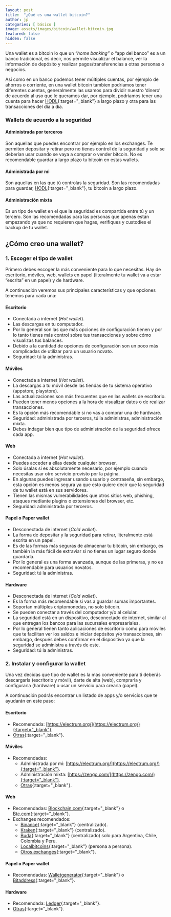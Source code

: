 ```yaml
---
layout: post
title:  "¿Qué es una wallet bitcoin?"
author: jp
categories: [ básico ]
image: assets/images/bitcoin/wallet-bitcoin.jpg
featured: false
hidden: false
---
```


Una wallet es a bitcoin lo que un *“home banking”* o “app del banco” es a un banco tradicional, es decir, nos permite visualizar el balance, ver la información de depósito y realizar pagos/transferencias a otras personas o negocios.

Así como en un banco podemos tener múltiples cuentas, por ejemplo de ahorros o corriente, en una wallet bitcoin tambien podriamos tener diferentes cuentas, generalmente las usamos para dividir nuestro ‘dinero’ de acuerdo al uso que le queramos dar, por ejemplo, podríamos tener una cuenta para hacer [HODL](https://en.wikipedia.org/wiki/Hodl){:target="_blank"} a largo plazo y otra para las transacciones del día a día.

### Wallets de acuerdo a la seguridad

#### Administrada por terceros
Son aquellas que puedes encontrar por ejemplo en los exchanges. Te permiten depositar y retirar pero no tienes control de la seguridad y solo se deberían usar cuando se vaya a comprar o vender bitcoin. No es recomendable guardar a largo plazo tu bitcoin en estas wallets.

#### Administrada por mi
Son aquellas en las que tú controlas la seguridad. Son las recomendadas para guardar, [HODL](https://en.wikipedia.org/wiki/Hodl){:target="_blank"}, tu bitcoin a largo plazo.

#### Administración mixta
Es un tipo de wallet en el que la seguridad es compartida entre tú y un tercero. Son las recomendadas para las personas que apenas están empezando ya que no requieren que hagas, verifiques y custodies el backup de tu wallet.

## ¿Cómo creo una wallet?

### 1.  Escoger el tipo de wallet

Primero debes escoger la más conveniente para lo que necesitas. Hay de escritorio, móviles, web, wallets en papel (literalmente tu wallet va a estar “escrita” en un papel) y de hardware.

A continuación veremos sus principales características y que opciones tenemos para cada una:

#### Escritorio
- Conectada a internet (*Hot wallet*).
- Las descargas en tu computador.
- Por lo general son las que más opciones de configuración tienen y por lo tanto tienes más control sobre tus transacciones y sobre cómo visualizas tus balances.
- Debido a la cantidad de opciones de configuración son un poco más complicadas de utilizar para un usuario novato.
- Seguridad: tú la administras.

#### Móviles

- Conectada a internet (*Hot wallet*).
- La descargas a tu móvil desde las tiendas de tu sistema operativo (appstore, playstore).
- Las actualizaciones son más frecuentes que en las wallets de escritorio.
- Pueden tener menos opciones a la hora de visualizar datos o de realizar transacciones.
- Es la opción más recomendable si no vas a comprar una de hardware.
- Seguridad: administrada por terceros, tú la administras, administración mixta.
- Debes indagar bien que tipo de administración de la seguridad ofrece cada app.

#### Web

- Conectada a internet (*Hot wallet*).
- Puedes acceder a ellas desde cualquier browser.
- Solo úsalas si es absolutamente necesario, por ejemplo cuando necesitas usar otro servicio provisto por la página.
- En algunas puedes ingresar usando usuario y contraseña, sin embargo, esta opción es menos segura ya que esto quiere decir que la seguridad de tu wallet está en sus servidores.
- Tienen las mismas vulnerabilidades que otros sitios web, phishing, ataques mediante plugins o extensiones del browser, etc.
- Seguridad: administrada por terceros.

#### Papel o Paper wallet

- Desconectada de internet (*Cold wallet*).
- La forma de depositar y la seguridad para retirar, literalmente está escrita en un papel.
- Es de las formas más seguras de almacenar tu bitcoin, sin embargo, es también la más fácil de extraviar si no tienes un lugar seguro donde guardarla.
- Por lo general es una forma avanzada, aunque de las primeras, y no es recomendable para usuarios novatos.
- Seguridad: tú la administras.

#### Hardware

- Desconectada de internet (*Cold wallet*).
- Es la forma más recomendable si vas a guardar sumas importantes.
- Soportan múltiples criptomonedas, no solo bitcoin.
- Se pueden conectar a través del computador y/o al celular.
- La seguridad está en un dispositivo, desconectado de internet, similar al que entregan los bancos para las sucursales empresariales.
- Por lo general tienen tanto aplicaciones de escritorio como para móviles que te facilitan ver los saldos e iniciar depósitos y/o transacciones, sin embargo, después debes confirmar en el dispositivo ya que la seguridad se administra a través de este.
- Seguridad: tú la administras.

### 2. Instalar y configurar la wallet

Una vez decidas que tipo de wallet es la más conveniente para ti deberás descargarla (escritorio y móvil), darte de alta (web), comprarla y configurarla (hardware) o usar un servicio para crearla (papel).

A continuación podrás encontrar un listado de apps y/o servicios que te ayudarán en este paso:

#### Escritorio

- Recomendada: [https://electrum.org/](https://electrum.org/){:target="_blank"}.
- [Otras](https://bitcoin.org/en/choose-your-wallet?step=5&platform=windows){:target="_blank"}.

#### Móviles  

- Recomendadas:
  - Administrada por mi: [https://electrum.org/](https://electrum.org/){:target="_blank"}.
  - Administración mixta: [https://zengo.com/](https://zengo.com/){:target="_blank"}.
  - [Otras](https://bitcoin.org/en/choose-your-wallet?step=5&platform=android){:target="_blank"}.

#### Web  

- Recomendadas: [Blockchain.com](https://www.blockchain.com/es/wallet){:target="_blank"} o [Btc.com](https://wallet.btc.com/){:target="_blank"}.
- Exchanges recomendados:
  - [Binance](https://www.binance.com/en/register?ref=27967350){:target="_blank"} (centralizado).
  - [Kraken](https://www.kraken.com/){:target="_blank"} (centralizado).
  - [Buda](https://buda.com/registro?rf=1E1NIG3HI){:target="_blank"} (centralizado) solo para Argentina, Chile, Colombia y Peru.
  - [Localbitcoins](https://localbitcoins.com/?ch=1fo8o){:target="_blank"} (persona a persona).
  - [Otros exchanges](https://bitcoin.org/en/exchanges){:target="_blank"}.

#### Papel o Paper wallet  

- Recomendadas: [Walletgenerator](https://walletgenerator.net/){:target="_blank"} o [Bitaddress](https://www.bitaddress.org/){:target="_blank"}.

#### Hardware  

- Recomendada: [Ledger](http://ledger.refr.cc/juanpablol){:target="_blank"}.
- [Otras](https://bitcoin.org/en/choose-your-wallet?step=5&platform=hardware){:target="_blank"}.
